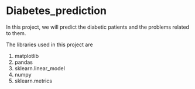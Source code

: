 # Diabetes_prediction
In this project, we will predict the diabetic patients and the problems related to them.

The libraries used in this project are 
  1. matplotlib
  2. pandas
  3. sklearn.linear_model
  4. numpy
  5. sklearn.metrics

